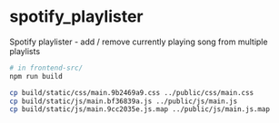 # spotify_playlister
Spotify playlister - add / remove currently playing song from multiple playlists

```bash
# in frontend-src/
npm run build

cp build/static/css/main.9b2469a9.css ../public/css/main.css
cp build/static/js/main.bf36839a.js ../public/js/main.js
cp build/static/js/main.9cc2035e.js.map ../public/js/main.js.map
```